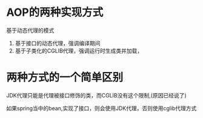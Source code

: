 # AOP的两种实现方式

基于动态代理的模式

1. 基于接口的动态代理，强调编译期间
2. 基于子类化的CGLIB代理，强调运行时生成类并加载，

# 两种方式的一个简单区别
JDK代理只能是代理被接口修饰的类，而CGLIB没有这个限制,(原因已经说了)

如果spring当中的bean,实现了接口，则会使用JDK代理，否则使用cglib代理方式